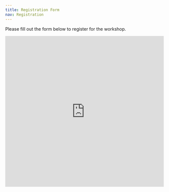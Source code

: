```yaml
---
title: Registration Form
nav: Registration
---
```



Please fill out the form below to register for the workshop.

<iframe width="640px" height="480px" src="https://forms.office.com/Pages/ResponsePage.aspx?id=lVxS1ga5GkO5Jum1G6Q8xH4kMDH4ZNZPruhiXUpFxMRUQjlONFJLNTJMM1Q4NklNSTVLTUI1NkM1TS4u&embed=true" frameborder="0" marginwidth="0" marginheight="0" style="border: none; max-width:100%; max-height:100vh" allowfullscreen webkitallowfullscreen mozallowfullscreen msallowfullscreen> </iframe>
